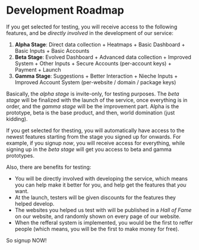 # Development Roadmap

If you get selected for testing, you will receive access to the following features, and be _directly involved_ in the development of our service:

1. <strong>Alpha Stage</strong>: Direct data collection + Heatmaps + Basic Dashboard + Basic Inputs + Basic Accounts
2. <strong>Beta Stage</strong>: Evolved Dashboard + Advanced data collection + Improved System + Other Inputs + Secure Accounts (per-account keys) + Payment + Launch
3. <strong>Gamma Stage</strong>: Suggestions + Better Interaction + Nieche Inputs + Improved Account System (per-website / domain / package keys)

Basically, the _alpha stage_ is invite-only, for testing purposes. The _beta stage_ will be finalized with the launch of the service, once everything is in order, and the _gamma stage_ will be the improvement part. Alpha is the prototype, beta is the base product, and then, world domination (just kidding).

If you get selected for thesting, you will automatically have access to the newest features starting from the stage you signed up for onwards. For example, if you signup _now_, you will receive access for everything, while signing up in the _beta stage_ will get you access to beta and gamma prototypes. 

Also, there are benefits for testing:

* You will be directly involved with developing the service, which means you can help make it better for you, and help get the features that _you_ want.
* At the launch, testers will be given discounts for the features they helped develop.
* The websites you helped us test with will be published in a _Hall of Fame_ on our website, and randomly shown on every page of our website.
* When the refferal system is implemented, you would be the first to reffer people (which means, you will be the first to make money for free).

<span class="important"><i class="fa fa-exclamation"></i>So signup NOW!</span>
